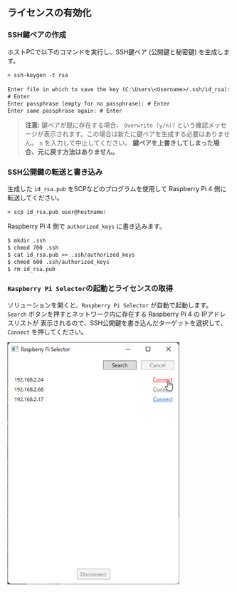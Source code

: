 ## ライセンスの有効化

### SSH鍵ペアの作成

ホストPCで以下のコマンドを実行し、SSH鍵ペア (公開鍵と秘密鍵) を生成します。

```
> ssh-keygen -t rsa

Enter file in which to save the key (C:\Users\<Username>/.ssh/id_rsa): # Enter
Enter passphrase (empty for no passphrase): # Enter
Enter same passphrase again: # Enter
```

> **注意:** 鍵ペアが既に存在する場合、 `Overwrite (y/n)?` という確認メッセージが表示されます。この場合は新たに鍵ペアを生成する必要はありません。 `n` を入力して中止してください。 **鍵ペアを上書きしてしまった場合、元に戻す方法はありません。**

### SSH公開鍵の転送と書き込み

生成した `id_rsa.pub` をSCPなどのプログラムを使用して Raspberry Pi 4 側に転送してください。

```
> scp id_rsa.pub user@hostname:
```

Raspberry Pi 4 側で `authorized_keys` に書き込みます。

```
$ mkdir .ssh
$ chmod 700 .ssh
$ cat id_rsa.pub >> .ssh/authorized_keys
$ chmod 600 .ssh/authorized_keys
$ rm id_rsa.pub
```
### `Raspberry Pi Selector`の起動とライセンスの取得

ソリューションを開くと、`Raspberry Pi Selector` が自動で起動します。
`Search` ボタンを押すとネットワーク内に存在する Raspberry Pi 4 の IPアドレスリストが
表示されるので、SSH公開鍵を書き込んだターゲットを選択して、`Connect` を押してください。

   ![select-rpi4](img/rpi4-selector.png)
